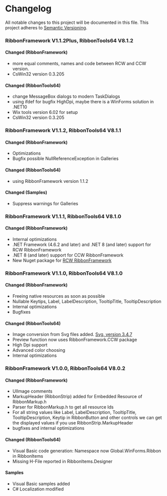 # Changelog
All notable changes to this project will be documented in this file.
This project adheres to [Semantic Versioning](https://semver.org/).

### RibbonFramework V1.1.2Plus, RibbonTools64 V8.1.2

#### Changed (RibbonFramework)

- more equal comments, names and code between RCW and CCW version.
- CsWin32 version 0.3.205

#### Changed (RibbonTools64)

- change MessageBox dialogs to modern TaskDialogs
- using ifdef for bugfix HighDpi, maybe there is a WinForms solution in .NET10
- Wix tools version 6.02 for setup
- CsWin32 version 0.3.205

### RibbonFramework V1.1.2, RibbonTools64 V8.1.1

#### Changed (RibbonFramework)

- Optimizations
- Bugfix possible NullReferenceException in Galleries

#### Changed (RibbonTools64)

- using RibbonFramework version 1.1.2

#### Changed (Samples)

- Suppress warnings for Galleries

### RibbonFramework V1.1.1, RibbonTools64 V8.1.0

#### Changed (RibbonFramework)

- Internal optimizations
- .NET Framework (4.6.2 and later) and .NET 8 (and later) support for RCW RibbonFramework
- .NET 8 (and later) support for CCW RibbonFramework
- New Nuget package for [RCW RibbonFramework](https://www.nuget.org/packages/RibbonFramework.RCW)

### RibbonFramework V1.1.0, RibbonTools64 V8.1.0

#### Changed (RibbonFramework)

- Freeing native resources as soon as possible
- Nullable Keytips, Label, LabelDescription, TooltipTitle, TooltipDescription
- Internal optimizations
- Bugfixes

#### Changed (RibbonTools64)

- Image conversion from Svg files added. [Svg, version 3.4.7](https://www.nuget.org/packages/svg)
- Preview function now uses RibbonFramework.CCW package
- High Dpi support
- Advanced color choosing
- Internal optimizations

### RibbonFramework V1.0.0, RibbonTools64 V8.0.2

#### Changed (RibbonFramework)

- UIImage comments
- MarkupHeader (RibbonStrip) added for Embedded Resource of RibbonMarkup.h
- Parser for RibbonMarkup.h to get all resource Ids
- For all string values like Label, LabelDescription, TooltipTitle, TooltipDescription, Keytip in RibbonButton
 and other controls we can get the displayed values if you use RibbonStrip.MarkupHeader
- bugfixes and internal optimizations

#### Changed (RibbonTools64)

- Visual Basic code generation: Namespace now Global.WinForms.Ribbon in RibbonItems
- Missing H-File reported in RibbonItems.Designer

#### Samples

- Visual Basic samples added
- C# Localization modified